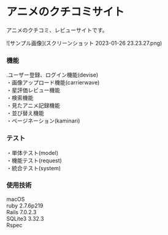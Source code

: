 # アニメのクチコミサイト

アニメのクチコミ、レビューサイトです。

![サンプル画像](スクリーンショット 2023-01-26 23.23.27.png)

### 機能
.ユーザー登録、ログイン機能(devise)<br>
・画像アップロード機能(carrierwave)<br>
・星評価レビュー機能<br>
・検索機能<br>
・見たアニメ記録機能<br>
・並び替え機能<br>
・ページネーション(kaminari)<br>

### テスト
・単体テスト(model)<br>
・機能テスト(request)<br>
・統合テスト(system)<br>

### 使用技術
macOS<br>
ruby 2.7.6p219<br>
Rails 7.0.2.3<br>
SQLite3 3.32.3<br>
Rspec<br>
